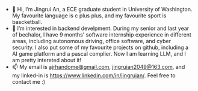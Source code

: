 - 👋 Hi, I’m Jingrui An, a ECE graduate student in University of Washington. My favourite language is c plus plus, and my favourite sport is bascketball.
- 👀 I’m interested in backend develpment. During my senior and last year of bechalor, I have 9 months' software internship experience in different areas, including autonomous driving, office software, and cyber security. I also put some of my favourite projects on github, including a AI game platform and a pascal complier. Now I am learning LLM, and I am pretty intereted about it!
- 📫 My email is ajrhandome@gmail.com, jingruian2049@163.com, and my linked-in is https://www.linkedin.com/in/jingruian/. Feel free to contact me :) 

<!---
ajr666/ajr666 is a ✨ special ✨ repository because its `README.md` (this file) appears on your GitHub profile.
You can click the Preview link to take a look at your changes.
--->
